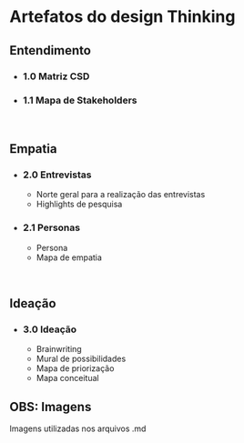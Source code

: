 # Artefatos do design Thinking

## Entendimento 

  - ### 1.0 Matriz CSD
  - ### 1.1 Mapa de Stakeholders

<br>

## Empatia

  - ### 2.0 Entrevistas

    - Norte geral para a realização das entrevistas
    - Highlights de pesquisa 
 

  - ### 2.1 Personas
 
    -  Persona
    -  Mapa de empatia
 

<br>

## Ideação 

  - ### 3.0 Ideação
  
    - Brainwriting
    - Mural de possibilidades
    - Mapa de priorização
    - Mapa conceitual

## OBS: Imagens
Imagens utilizadas nos arquivos .md
 
